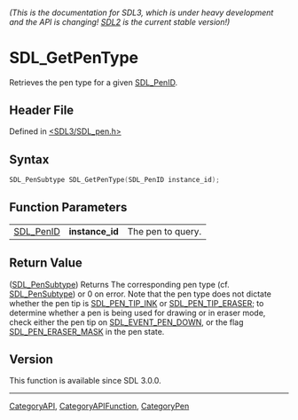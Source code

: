 ###### (This is the documentation for SDL3, which is under heavy development and the API is changing! [SDL2](https://wiki.libsdl.org/SDL2/) is the current stable version!)
# SDL_GetPenType

Retrieves the pen type for a given [SDL_PenID](SDL_PenID).

## Header File

Defined in [<SDL3/SDL_pen.h>](https://github.com/libsdl-org/SDL/blob/main/include/SDL3/SDL_pen.h)

## Syntax

```c
SDL_PenSubtype SDL_GetPenType(SDL_PenID instance_id);
```

## Function Parameters

|                        |                 |                   |
| ---------------------- | --------------- | ----------------- |
| [SDL_PenID](SDL_PenID) | **instance_id** | The pen to query. |

## Return Value

([SDL_PenSubtype](SDL_PenSubtype)) Returns The corresponding pen type (cf.
[SDL_PenSubtype](SDL_PenSubtype)) or 0 on error. Note that the pen type
does not dictate whether the pen tip is [SDL_PEN_TIP_INK](SDL_PEN_TIP_INK)
or [SDL_PEN_TIP_ERASER](SDL_PEN_TIP_ERASER); to determine whether a pen is
being used for drawing or in eraser mode, check either the pen tip on
[SDL_EVENT_PEN_DOWN](SDL_EVENT_PEN_DOWN), or the flag
[SDL_PEN_ERASER_MASK](SDL_PEN_ERASER_MASK) in the pen state.

## Version

This function is available since SDL 3.0.0.

----
[CategoryAPI](CategoryAPI), [CategoryAPIFunction](CategoryAPIFunction), [CategoryPen](CategoryPen)

